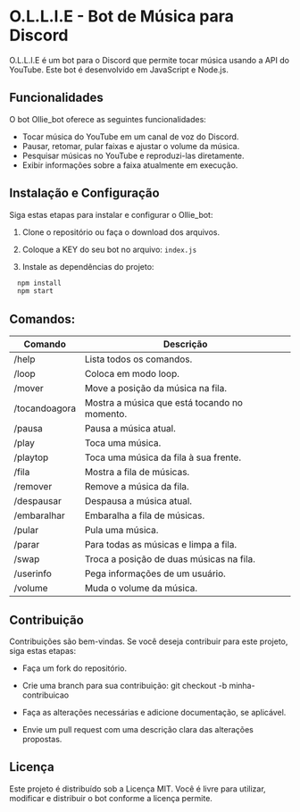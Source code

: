 # **O.L.L.I.E** - Bot de Música para Discord

O.L.L.I.E é um bot para o Discord que permite tocar música usando a API do YouTube. Este bot é desenvolvido em JavaScript e Node.js.

## Funcionalidades

O bot Ollie_bot oferece as seguintes funcionalidades:

- Tocar música do YouTube em um canal de voz do Discord.
- Pausar, retomar, pular faixas e ajustar o volume da música.
- Pesquisar músicas no YouTube e reproduzi-las diretamente.
- Exibir informações sobre a faixa atualmente em execução.

## Instalação e Configuração

Siga estas etapas para instalar e configurar o Ollie_bot:

1. Clone o repositório ou faça o download dos arquivos.

2. Coloque a KEY do seu bot no arquivo: `index.js` 

3. Instale as dependências do projeto:

  ```bash
    npm install
    npm start
   ```
## Comandos:

| Comando       | Descrição                                             |
|---------------|------------------------------------------------------|
| /help         | Lista todos os comandos.                             |
| /loop         | Coloca em modo loop.                                 |
| /mover        | Move a posição da música na fila.                   |
| /tocandoagora | Mostra a música que está tocando no momento.         |
| /pausa        | Pausa a música atual.                                 |
| /play         | Toca uma música.                                      |
| /playtop      | Toca uma música da fila à sua frente.                |
| /fila         | Mostra a fila de músicas.                            |
| /remover      | Remove a música da fila.                             |
| /despausar    | Despausa a música atual.                             |
| /embaralhar   | Embaralha a fila de músicas.                         |
| /pular        | Pula uma música.                                     |
| /parar        | Para todas as músicas e limpa a fila.               |
| /swap         | Troca a posição de duas músicas na fila.            |
| /userinfo     | Pega informações de um usuário.                      |
| /volume       | Muda o volume da música.                            |



## Contribuição

Contribuições são bem-vindas. Se você deseja contribuir para este projeto, siga estas etapas:

- Faça um fork do repositório.

- Crie uma branch para sua contribuição: git checkout -b minha-contribuicao

- Faça as alterações necessárias e adicione documentação, se aplicável.

- Envie um pull request com uma descrição clara das alterações propostas.

## Licença
Este projeto é distribuído sob a Licença MIT. Você é livre para utilizar, modificar e distribuir o bot conforme a licença permite.
